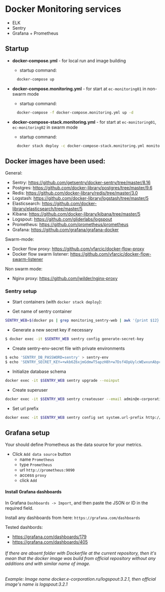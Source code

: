 # Docker Monitoring services
- ELK
- Sentry
- Grafana + Prometheus

## Startup
- **docker-compose.yml** - for local run and image building
  * startup command:
  ```sh
    docker-compose up
  ```

- **docker-compose.monitoring.yml** - for start at `ec-monitoring01` in non-swarm mode
  * startup command:
  ```sh
    docker-compose -f docker-compose.monitoring.yml up -d
  ```

- **docker-compose-stack.monitoring.yml** - for start at `ec-monitoring01`, `ec-monitoring02` in swarm mode
  * startup command:
  ```sh
    docker stack deploy -c docker-compose-stack.monitoring.yml monitoring
  ```

## Docker images have been used:
General:
* Sentry: https://github.com/getsentry/docker-sentry/tree/master/8.16
* Postgres: https://github.com/docker-library/postgres/tree/master/9.6
* Redis: https://github.com/docker-library/redis/tree/master/3.0
* Logstash: https://github.com/docker-library/logstash/tree/master/5
* Elasticsearch: https://github.com/docker-library/elasticsearch/tree/master/5
* Kibana: https://github.com/docker-library/kibana/tree/master/5
* Logspout: https://github.com/gliderlabs/logspout
* Prometheus: https://github.com/prometheus/prometheus
* Grafana: https://github.com/grafana/grafana-docker

Swarm-mode:
* Docker flow proxy: https://github.com/vfarcic/docker-flow-proxy
* Docker flow swarm listener: https://github.com/vfarcic/docker-flow-swarm-listener

Non swarm mode:
* Nginx proxy: https://github.com/jwilder/nginx-proxy

### Sentry setup

* Start containers (with `docker stack deploy`):

* Get name of sentry container

```sh
SENTRY_WEB=$(docker ps | grep monitoring_sentry-web | awk '{print $12}')
```

* Generate a new secret key if necessary

```sh
$ docker exec -it $SENTRY_WEB sentry config generate-secret-key
```

* Create sentry-env-secret file with private environments

```sh
$ echo 'SENTRY_DB_PASSWORD=sentry' > sentry-env
$ echo 'SENTRY_SECRET_KEY=+wkb6Z6xjmGdmwT5apzH8h+w7Dsf4DpUylcWEwxunAbpcNpLkbD9vhBiR+iCTa2C' > sentry-env-secret
```

* Initialize database schema

```sh
docker exec -it $SENTRY_WEB sentry upgrade --noinput
```

* Create superuser

```sh
docker exec -it $SENTRY_WEB sentry createuser --email admin@e-corporation.ru --password password --superuser
```

* Set url prefix

```sh
docker exec -it $SENTRY_WEB sentry config set system.url-prefix http://sentry.e-corporation.ru
```

## Grafana setup
Your should define Prometheus as the data source for your metrics.
- Click `Add data source` button
  - name `Prometheus`
  - type `Prometheus`
  - url `http://prometheus:9090`
  - access `proxy`
  - click `Add`

#### Install Grafana dashboards
In Grafana `Dashboards -> Import`, and then paste the JSON or ID in the required field.

Install any dashboards from here: `https://grafana.com/dashboards`

Tested dashbords:
- https://grafana.com/dashboards/179
- https://grafana.com/dashboards/405

###### If there are absent folder with Dockerfile at the current repository, then it's mean that the docker image was build from official repository without any additions and with similar name of image.
###### Example: Image name docker.e-corporation.ru/logspout:3.2.1, then official image's name is logspout:3.2.1


